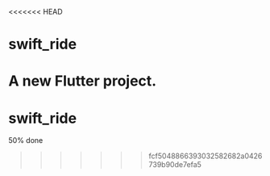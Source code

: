 <<<<<<< HEAD
# swift_ride

A new Flutter project.
=======
# swift_ride

50% done
>>>>>>> fcf5048866393032582682a0426739b90de7efa5
